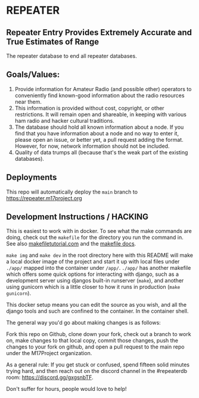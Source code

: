 REPEATER
========

Repeater Entry Provides Extremely Accurate and True Estimates of Range
----------------------------------------------------------------------

The repeater database to end all repeater databases. 

Goals/Values:
-------------
1. Provide information for Amateur Radio (and possible other) operators
to conveniently find known-good information about the radio resources
near them.
2. This information is provided without cost, copyright, or other
restrictions. It will remain open and shareable, in keeping with various
ham radio and hacker cultural traditions.
3. The database should hold all known information about a node. If you
find that you have information about a node and no way to enter it,
please open an issue, or better yet, a pull request adding the format. 
However, for now, network information should not be included.
4. Quality of data trumps all (because that's the weak part of the existing databases).



Deployments
-----------
This repo will automatically deploy the `main` branch to https://repeater.m17project.org



Development Instructions / HACKING
----------------------------------
This is easiest to work with in docker. To see what the make commands are
doing, check out the `makefile` for the directory you run the command
in. See also [makefiletutorial.com](https://makefiletutorial.com/) and
the [makefile docs](https://www.gnu.org/software/make/manual/make.html).

`make img` and `make dev` in the root directory here with this README
will make a local docker image of the project and start it up with local
files under `./app/` mapped into the container under `/app/`. `./app/`
has another makefile which offers some quick options for interacting with
django, such as a development server using djangos built-in runserver (`make`),
and another using gunicorn which is a little closer to how it runs
in production (`make gunicorn`).

This docker setup means you can edit the source as you wish, and all the
django tools and such are confined to the container. In the container
shell.

The general way you'd go about making changes is as follows:

Fork this repo on Github, clone down your fork, check out a branch to
work on, make changes to that local copy, commit those changes, push the
changes to your fork on github, and open a pull request to the main repo
under the M17Project organization.

As a general rule: If you get stuck or confused, spend fifteen solid
minutes trying hard, and then reach out on the discord channel in the #repeaterdb 
room: https://discord.gg/gxgsnbTF.  

Don't suffer for hours, people would love to help!
